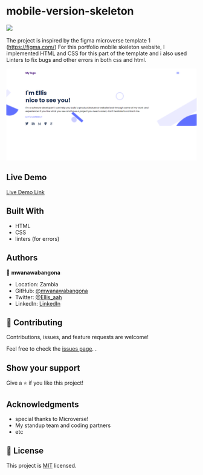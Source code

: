 # mobile-version-skeleton
![](https://img.shields.io/badge/Microverse-blueviolet)



The project is inspired by the figma microverse template 1 (https://figma.com/)
For this portfolio mobile skeleton website, I implemented HTML and CSS for this part of the template
and i also used Linters to fix bugs and other errors in both css and html.


![screenshot](./images/mobile.png)

## Live Demo

[Live Demo Link](https://mwanawabangona.github.io/mobile-portfolio/)

## Built With

- HTML
- CSS
- linters (for errors)



## Authors

👤 **mwanawabangona**

- Location: Zambia
- GitHub: [@mwanawabangona](https://github.com/mwanawabangona)
- Twitter: [@Ellis_aah](https://twitter.com/Ellis_aah)
- LinkedIn: [LinkedIn](https://www.linkedin.com/in/ellis-ng-ona-50a600152/)


## 🤝 Contributing

Contributions, issues, and feature requests are welcome!

Feel free to check the [issues page](https://github.com/mwanawabangona/mobile-skeleton/issues).
.

## Show your support

Give a ⭐️ if you like this project!

## Acknowledgments

- special thanks to Microverse! 
- My standup team  and coding partners
- etc

## 📝 License

This project is [MIT](./MIT.md) licensed.
